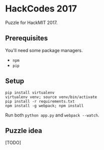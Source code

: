 HackCodes 2017
==

Puzzle for HackMIT 2017.

## Prerequisites

You'll need some package managers.

- `npm`
- `pip`

## Setup

```
pip install virtualenv
virtualenv venv; source venv/bin/activate
pip install -r requirements.txt
npm install -g webpack; npm install
```

Run both `python app.py` and `webpack --watch`.

## Puzzle idea

[TODO]
